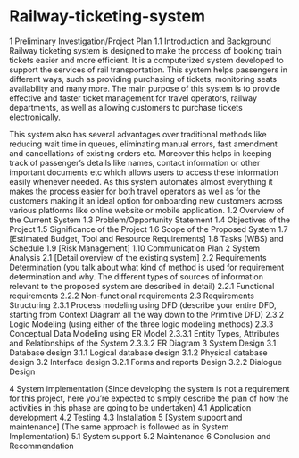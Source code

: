 # Railway-ticketing-system
1	Preliminary Investigation/Project Plan
1.1	Introduction and Background
Railway ticketing system is designed to make the process of booking train tickets easier and more efficient. It is a computerized system developed to support the services of rail transportation. This system helps passengers in different ways, such as providing purchasing of tickets, monitoring seats availability and many more. The main purpose of this system is to provide effective and faster ticket management for travel operators, railway departments, as well as allowing customers to purchase tickets electronically.

This system also has several advantages over traditional methods like reducing wait time in queues, eliminating manual errors, fast amendment and cancellations of existing orders etc. Moreover this helps in keeping track of passenger’s details like names, contact information or other important documents etc which allows users to access these information easily whenever needed. As this system automates almost everything it makes the process easier for both travel operators as well as for the customers making it an ideal option for onboarding new customers across various platforms like online website or mobile application.
1.2	Overview of the Current System 
1.3	Problem/Opportunity Statement
1.4	Objectives of the Project
1.5	Significance of the Project
1.6	Scope of the Proposed System
1.7	[Estimated Budget, Tool and Resource Requirements]
1.8	Tasks (WBS) and Schedule 
1.9	[Risk Management]
1.10	Communication Plan
2	System Analysis
2.1	[Detail overview of the existing system] 
2.2	Requirements Determination (you talk about what kind of method is used for requirement determination and why. The different types of sources of information relevant to the proposed system are described in detail)
2.2.1	Functional requirements 
2.2.2	Non-functional requirements 
2.3	Requirements Structuring
2.3.1	Process modeling using DFD (describe your entire DFD, starting from Context Diagram all the way down to the Primitive DFD)
2.3.2	Logic Modeling (using either of the three logic modeling methods)
2.3.3	Conceptual Data Modeling using ER Model
2.3.3.1	Entity Types, Attributes and Relationships of the System
2.3.3.2	ER Diagram
3	System Design
3.1	Database design
3.1.1	Logical database design
3.1.2	Physical database design
3.2	Interface design
3.2.1	Forms and reports Design
3.2.2	Dialogue Design


4	System implementation (Since developing the system is not a requirement for this project, here you’re expected to simply describe the plan of how the activities in this phase are going to be undertaken)
4.1	Application development
4.2	Testing
4.3	Installation
5	[System support and maintenance] (The same approach is followed as in System Implementation)
5.1	System support
5.2	Maintenance
6	Conclusion and Recommendation
